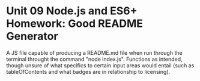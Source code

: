 # Unit 09 Node.js and ES6+ Homework: Good README Generator

A JS file capable of producing a README.md file when run through the terminal throught the command "node index.js". Functions as intended, though unsure of what specifics to certain input areas would entail (such as tableOfContents and what badges are in relationship to licensing).
